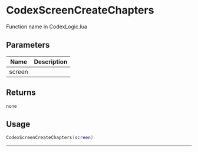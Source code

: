 # CodexScreenCreateChapters

Function name in CodexLogic.lua

## Parameters

| Name   | Description |
| ------ | ----------- |
| screen |             |

## Returns

`none`

## Usage

```lua
CodexScreenCreateChapters(screen)
```

---
